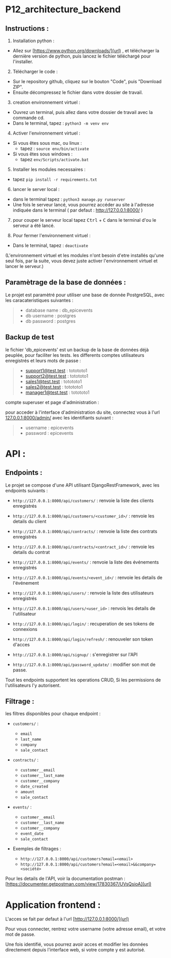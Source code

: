 # P12_architecture_backend

## Instructions :


1) Installation python :
- Allez sur [https://www.python.org/downloads/](url) , et télécharger la dernière version de python, puis lancez le fichier 
  téléchargé pour l'installer.

2) Télécharger le code :
- Sur le repository github, cliquez sur le bouton "Code", puis "Download ZIP".
- Ensuite décompressez le fichier dans votre dossier de travail.

3) creation environnement virtuel :
- Ouvrez un terminal, puis allez dans votre dossier de travail avec la commande cd.
- Dans le terminal, tapez : ``` python3 -m venv env ```

4) Activer l'environnement virtuel :
  - Si vous êtes sous mac, ou linux :
    - tapez : ```source env/bin/activate ```
  - Si vous êtes sous windows :
    - tapez ```env/Scripts/activate.bat```

5) Installer les modules necessaires :
  - tapez ```pip install -r requirements.txt```
 
6) lancer le server local :
- dans le terminal tapez : ```python3 manage.py runserver```
- Une fois le serveur lancé, vous pourrez accéder au site à l'adresse indiquée dans le terminal ( par defaut : http://127.0.0.1:8000/ )

7) pour couper le serveur local tapez <kbd>Ctrl</kbd> + <kbd>C</kbd>  dans le terminal d'ou le serveur a été lancé.


8) Pour fermer l'environnement virtuel :
- Dans le terminal, tapez : ```deactivate ```

(L'environnement virtuel et les modules n'ont besoin d'etre installés qu'une seul fois, par la suite, vous devez juste activer l'environnement virtuel et lancer le serveur.)

## Paramètrage de la base de données :


Le projet est paramètré pour utiliser une base de donnée PostgreSQL, avec les caracateristiques suivantes :

> - database name : db_epicevents
> - db username : postgres
> - db password : postgres


## Backup de test
le fichier 'db_epicevents' est un backup de la base de données déjà peuplée, pour faciliter les tests.
les differents comptes utilisateurs enregistrés et leurs mots de passe :
> - support1@test.test : totototo1 
> - support2@test.test : totototo1
> - sales1@test.test : totototo1
> - sales2@test.test : totototo1
> - manager1@test.test : totototo1


compte superuser et page d'administration :

pour acceder à l'interface d'administration du site, connectez vous à l'url [127.0.0.1:8000/admin/](url) avec les identifiants suivant :
>   - username : epicevents
>   - password : epicevents


# API :
## Endpoints :

Le projet se compose d'une API utilisant DjangoRestFramework, avec les endpoints suivants :

* ```http://127.0.0.1:8000/api/customers/``` : renvoie la liste des clients enregistrés

* ```http://127.0.0.1:8000/api/customers/<customer_id>/``` : renvoie les details du client

* ```http://127.0.0.1:8000/api/contracts/``` : renvoie la liste des contrats enregistrés

* ```http://127.0.0.1:8000/api/contracts/<contract_id>/``` : renvoie les details du contrat

* ```http://127.0.0.1:8000/api/events/``` : renvoie la liste des événements enregistrés

* ```http://127.0.0.1:8000/api/events/<event_id>/``` : renvoie les details de l'événement

* ```http://127.0.0.1:8000/api/users/``` : renvoie la liste des utilisateurs enregistrés

* ```http://127.0.0.1:8000/api/users/<user_id>``` : renvois les details de l'utilisateur 
* ```http://127.0.0.1:8000/api/login/``` : recuperation de ses tokens de connexions
* ```http://127.0.0.1:8000/api/login/refresh/``` : renouveler son token d'acces
* ```http://127.0.0.1:8000/api/signup/``` : s'enregistrer sur l'API
* ```http://127.0.0.1:8000/api/password_update/``` : modifier son mot de passe.


Tout les endpoints supportent les operations CRUD, Si les permissions de l'utilisateurs l'y autorisent.

## Filtrage :
les filtres disponibles pour chaque endpoint :

* ```customers/``` :
  - ```email```
  - ```last_name```
  - ```company```
  - ```sale_contact```

* ```contracts/``` :
  - ```customer__email```
  - ```customer__last_name```
  - ```customer__company```
  - ```date_created```
  - ```amount```
  - ```sale_contact```

* ```events/``` :
  - ```customer__email```
  - ```customer__last_name```
  - ```customer__company```
  - ```event_date```
  - ```sale_contact```

* Exemples de filtrages :
  - ```http://127.0.0.1:8000/api/customers?email=<email>```
  - ```http://127.0.0.1:8000/api/customers?email=<email>&&company=<société>```


Pour les details de l'API, voir la documentation postman : [https://documenter.getpostman.com/view/17830367/UVsQsioA](url)

# Application frontend :
L'acces se fait par defaut à l'url [http://127.0.0.1:8000/](url)

Pour vous connecter, rentrez votre username (votre adresse email), et votre mot de passe.

Une fois identifié, vous pourrez avoir acces et modifier les données directement depuis l'interface web, si votre compte y est autorisé.

